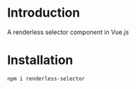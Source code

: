 # Introduction
A renderless selector component in Vue.js

# Installation
``npm i renderless-selector``
